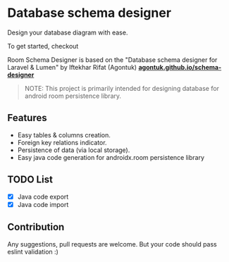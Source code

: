# Database schema designer

Design your database diagram with ease. 

To get started, checkout 

Room Schema Designer is based on the "Database schema designer for Laravel & Lumen" by Iftekhar Rifat (Agontuk) 
**[agontuk.github.io/schema-designer](https://agontuk.github.io/schema-designer)**

> NOTE: This project is primarily intended for designing database for android room persistence library.

## Features
* Easy tables & columns creation.
* Foreign key relations indicator.
* Persistence of data (via local storage).
* Easy java code generation for androidx.room persistence library

## TODO List
- [x] Java code export 
- [x] Java code import 

## Contribution
Any suggestions, pull requests are welcome. But your code should pass eslint validation :)
